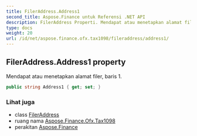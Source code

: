 ```yaml
---
title: FilerAddress.Address1
second_title: Aspose.Finance untuk Referensi .NET API
description: FilerAddress Properti. Mendapat atau menetapkan alamat filer baris 1.
type: docs
weight: 20
url: /id/net/aspose.finance.ofx.tax1098/fileraddress/address1/
---
```

## FilerAddress.Address1 property

Mendapat atau menetapkan alamat filer, baris 1.

```csharp
public string Address1 { get; set; }
```

### Lihat juga

* class [FilerAddress](../)
* ruang nama [Aspose.Finance.Ofx.Tax1098](../../fileraddress/)
* perakitan [Aspose.Finance](../../../)


